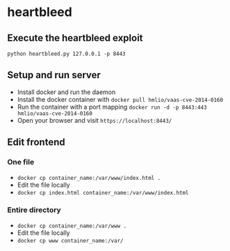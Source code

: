 # heartbleed

## Execute the heartbleed exploit

`python heartbleed.py 127.0.0.1 -p 8443`

## Setup and run server

- Install docker and run the daemon
- Install the docker container with `docker pull hmlio/vaas-cve-2014-0160`
- Run the container with a port mapping `docker run -d -p 8443:443 hmlio/vaas-cve-2014-0160`
- Open your browser and visit `https://localhost:8443/`

## Edit frontend

### One file

- `docker cp container_name:/var/www/index.html .`
- Edit the file locally
- `docker cp index.html container_name:/var/www/index.html`

### Entire directory

- `docker cp container_name:/var/www .`
- Edit the file locally
- `docker cp www container_name:/var/`
